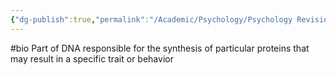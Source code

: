 ```yaml
---
{"dg-publish":true,"permalink":"/Academic/Psychology/Psychology Revision/Concepts/Gene/"}
---
```


#bio 
Part of DNA responsible for the synthesis of particular proteins that may result in a specific trait or behavior